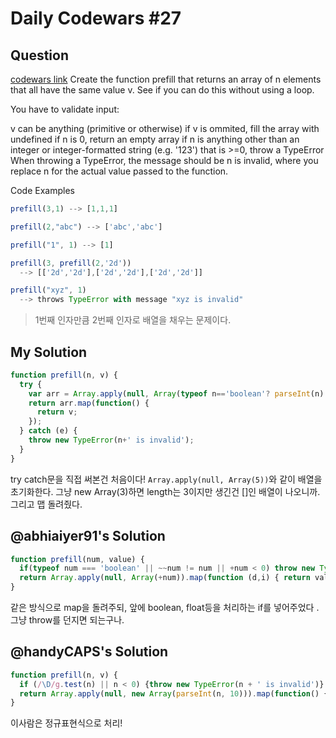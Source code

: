 # Daily Codewars #27
## Question
[codewars link](http://www.codewars.com/kata/prefill-an-array/javascript)
Create the function prefill that returns an array of n elements that all have the same value v. See if you can do this without using a loop.

You have to validate input:

v can be anything (primitive or otherwise)
if v is ommited, fill the array with undefined
if n is 0, return an empty array
if n is anything other than an integer or integer-formatted string (e.g. '123') that is >=0, throw a TypeError
When throwing a TypeError, the message should be n is invalid, where you replace n for the actual value passed to the function.

Code Examples
```javascript
prefill(3,1) --> [1,1,1]

prefill(2,"abc") --> ['abc','abc']

prefill("1", 1) --> [1]

prefill(3, prefill(2,'2d'))
  --> [['2d','2d'],['2d','2d'],['2d','2d']]

prefill("xyz", 1)
  --> throws TypeError with message "xyz is invalid"
```

> 1번째 인자만큼 2번째 인자로 배열을 채우는 문제이다.

## My Solution
```javascript
function prefill(n, v) {
  try {
    var arr = Array.apply(null, Array(typeof n=='boolean'? parseInt(n): +n));
    return arr.map(function() {
      return v;
    });
  } catch (e) {
    throw new TypeError(n+' is invalid');
  }
}
```
try catch문을 직접 써본건 처음이다!
`Array.apply(null, Array(5))`와 같이 배열을 초기화한다.
그냥 new Array(3)하면 length는 3이지만 생긴건 []인 배열이 나오니까.
그리고 맵 돌려줬다.

## @abhiaiyer91's Solution
```javascript
function prefill(num, value) {
  if(typeof num === 'boolean' || ~~num != num || +num < 0) throw new TypeError(num + ' is invalid')
  return Array.apply(null, Array(+num)).map(function (d,i) { return value })
}
```
같은 방식으로 map을 돌려주되, 앞에 boolean, float등을 처리하는 if를 넣어주었다 . 그냥 throw를 던지면 되는구나.

## @handyCAPS's Solution
```javascript
function prefill(n, v) {
  if (/\D/g.test(n) || n < 0) {throw new TypeError(n + ' is invalid')}
  return Array.apply(null, new Array(parseInt(n, 10))).map(function() {return v;});
}
```
이사람은 정규표현식으로 처리!

